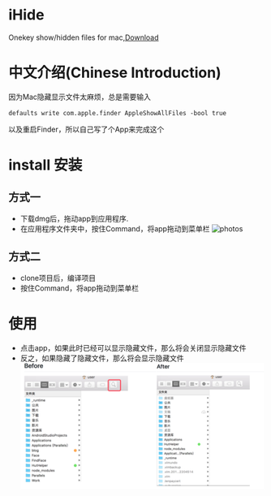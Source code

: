  # iHide
  Onekey show/hidden files for mac,[Download](https://github.com/isnine/iHide/raw/master/iHide.dmg)

  # 中文介绍(Chinese Introduction)
 因为Mac隐藏显示文件太麻烦，总是需要输入
 ```
 defaults write com.apple.finder AppleShowAllFiles -bool true
 ```
 以及重启Finder，所以自己写了个App来完成这个

# install 安装
## 方式一
- 下载dmg后，拖动app到应用程序.
- 在应用程序文件夹中，按住Command，将app拖动到菜单栏
![photos](https://o90qqsid7.qnssl.com/1234567.png)

## 方式二
- clone项目后，编译项目
- 按住Command，将app拖动到菜单栏

# 使用
- 点击app，如果此时已经可以显示隐藏文件，那么将会关闭显示隐藏文件
- 反之，如果隐藏了隐藏文件，那么将会显示隐藏文件
![photo](Preview.jpg)